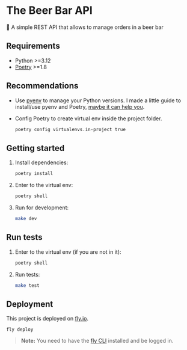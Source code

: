 # The Beer Bar API

🍺 A simple REST API that allows to manage orders in a beer bar

## Requirements

- Python >=3.12
- [Poetry](https://python-poetry.org/docs/) >=1.8

## Recommendations

- Use [pyenv](https://github.com/pyenv/pyenv) to manage your Python versions. I made a little guide to install/use pyenv and Poetry, [maybe it can help you](https://rqbazan.notion.site/Hello-Python-c9627f7ad033471c9d52928b54b05eff?pvs=4).

- Config Poetry to create virtual env inside the project folder.

  ```bash
  poetry config virtualenvs.in-project true
  ```

## Getting started

1. Install dependencies:

   ```bash
   poetry install
   ```

2. Enter to the virtual env:

   ```bash
   poetry shell
   ```

3. Run for development:

   ```bash
   make dev
   ```

## Run tests

1. Enter to the virtual env (if you are not in it):

   ```bash
   poetry shell
   ```

2. Run tests:

   ```bash
   make test
   ```

## Deployment

This project is deployed on [fly.io](http://fly.io).

```
fly deploy
```

> **Note:** You need to have the [fly CLI](https://fly.io/docs/getting-started/installing-flyctl/) installed and be logged in.
